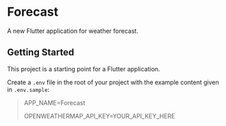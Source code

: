 # Forecast

A new Flutter application for weather forecast.

## Getting Started

This project is a starting point for a Flutter application.

Create  a `.env` file in the root of your project with the example content given in `.env.sample`:

> APP_NAME=Forecast
>
> OPENWEATHERMAP_API_KEY=YOUR_API_KEY_HERE
